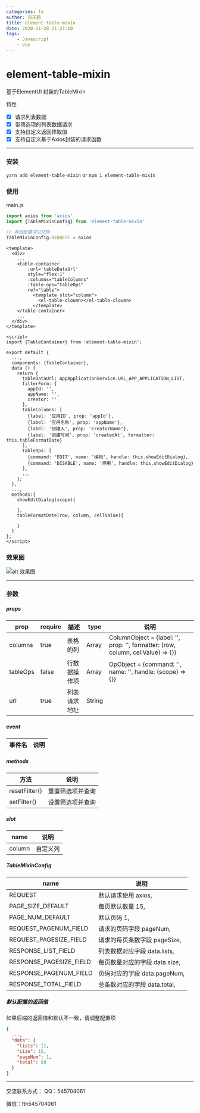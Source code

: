 ```yaml
---
categories: fe
author: 冯天鹤
title: element-table-mixin
date: 2020-11-28 21:27:10
tags:
    - Javascript
    - Vue
---
```


# element-table-mixin
基于ElementUI 封装的TableMixin

特性
- [x] 请求列表数据  
- [x] 带筛选项的列表数据请求  
- [x] 支持自定义返回体取值
- [x] 支持自定义基于Axios封装的请求函数

***
### 安装
`yarn add element-table-mixin` or `npm i element-table-mixin`

### 使用
main.js
```javascript
import axios from 'axios'
import {TableMixinConfig} from 'element-table-mixin'

// 其他配置详见文档
TableMixinConfig.REQUEST = axios
```

```vue
<template>
  <div>
    ...
    <table-container
        :url='tableDataUrl'
        style="flex:1"
        :columns="tableColumns"
        :table-ops="tableOps"
        ref="table">
          <template slot="column">
            <el-table-cloumn></el-table-cloumn>
          </template>
    </table-container>
    ...
  </div>
</template>

<script>
import {TableContainer} from 'element-table-mixin';

export default {
  ...,
  components: {TableContainer},
  data () {
    return {
      tableDataUrl: AppApplicationService.URL_APP_APPLICATION_LIST,
      filterForm: {
        appId: '',
        appName: '',
        creator: ''
      },
      tableColumns: [
        {label: '应用ID', prop: 'appId'},
        {label: '应用名称', prop: 'appName'},
        {label: '创建人', prop: 'creatorName'},
        {label: '创建时间', prop: 'createdAt', formatter: this.tableFormatDate}
      ],
      tableOps: [
        {command: 'EDIT', name: '编辑', handle: this.showEditDialog},
        {command: 'DISABLE', name: '停用', handle: this.showEditDialog}
      ],
      ...
    };
  },
  ...,
  methods:{
    showEditDialog(scope){
      
    },
    tableFormatDate(row, column, cellValue){
      
    }
  }
};
</script>
```
### 效果图
![alt 效果图](http://blog.fengtianhe.cn/images/element-table-mixin.png)

***
### 参数
##### props
|  prop    | require | 描述       | type                | 说明 |
|  ----    | ----    | ----       |  ----               | ---- |
| columns  | true    | 表格的列    | Array<ColumnObject> | ColumnObject = {label: '', prop: '', formatter: (row, column, cellValue) => {}} |
| tableOps | false   | 行数据操作项 | Array<OpObject>     | OpObject = {command: '', name: '', handle: (scope) => {}} |
| url      | true    | 列表请求地址 | String              |
##### event
|  事件名   | 说明  |
|  ----  | ----  |
##### methods
|  方法           | 说明  |
|  ----          | ----  |
| resetFilter()  | 重置筛选项并查询 |
| setFilter()    | 设置筛选项并查询 |
##### slot
| name | 说明 |
| --- | --- |
| column | 自定义列 |
##### TableMixinConfig
| name | 说明 |
| --- | --- |
| REQUEST | 默认请求使用 axios, |
| PAGE_SIZE_DEFAULT | 每页默认数量 15, |
| PAGE_NUM_DEFAULT | 默认页码 1, |
| REQUEST_PAGENUM_FIELD | 请求的页码字段 pageNum, |
| REQUEST_PAGESIZE_FIELD | 请求的每页条数字段 pageSize, |
| RESPONSE_LIST_FIELD | 列表数据对应字段 data.lists, |
| RESPONSE_PAGESIZE_FIELD | 每页数量对应的字段 data.size, |
| RESPONSE_PAGENUM_FIELD | 页码对应的字段 data.pageNum, |
| RESPONSE_TOTAL_FIELD | 总条数对应的字段 data.total, |

##### 默认配置的返回值
如果后端的返回值和默认不一致，请调整配置项
```json
{
  ...,
  "data": {
    "lists": [],
    "size": 15,
    "pageNum": 1,
    "total": 50
  }
}
```
***
交流联系方式：
QQ：545704061

微信：fth545704061
